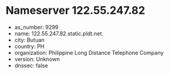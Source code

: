# Nameserver 122.55.247.82

* as_number: 9299
* name: 122.55.247.82.static.pldt.net.
* city: Butuan
* country: PH
* organization: Philippine Long Distance Telephone Company
* version: Unknown
* dnssec: false
